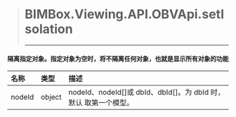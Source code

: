 > #  BIMBox.Viewing.API.OBVApi.setIsolation
>
> ---

####  隔离指定对象。指定对象为空时，将不隔离任何对象，也就是显示所有对象的功能

| 名称 | 类型 | 描述 |
| :--- | :--- | :--- |
| nodeId | object |   nodeId、nodeId\[\]或 dbId、dbId\[\]。为 dbId 时，默认 取第一个模型。 |



